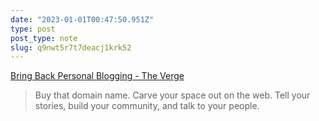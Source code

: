 ```yaml
---
date: "2023-01-01T00:47:50.951Z"
type: post 
post_type: note
slug: q9nwt5r7t7deacj1krk52
---
```

 [Bring Back Personal Blogging - The Verge](https://www.theverge.com/23513418/bring-back-personal-blogging)

> Buy that domain name. Carve your space out on the web. Tell your stories, build your community, and talk to your people.
